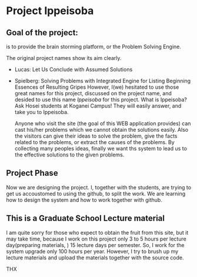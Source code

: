 # Project Ippeisoba

## Goal of the project:
  is to provide the brain storming platform, or the Problem Solving Engine.

  The original project names show its aim clearly.
* Lucas: Let Us Conclude with Assumed Solutions
* Spielberg: Solving Problems with Integrated Engine for Listing Beginning Essences of Resulting Gripes
  However, I(we) hesitated to use those great names for this project, discussed on the project name, and desided to use this name *Ippeisoba* for this project.
  What is Ippeisoba?  Ask Hosei students at Koganei Campus!  They will easily answer, and take you to Ippeisoba.

  Anyone who visit the site (the goal of this WEB application provides) can cast his/her problems which we cannot obtain the solutions easily. Also the visitors can give their ideas to solve the problem, give the facts related to the problems, or extract the causes of the problems.
  By collecting many peoples ideas, finally we want ths system to lead us to the effective solutions to the given problems.

## Project Phase
  Now we are designing the project.
  I, together with the students, are trying to get us accoustomed to using the github, to split the work. We are learning how to design the system and how to work together with github. 

## This is a Graduate School Lecture material
  I am quite sorry for those who expect to obtain the fruit from this site, but it may take time, because I work on this project only 3 to 5 hours per lecture day(preparing materials, ) 15 lecture days per semester.  So, I work for the system upgrade only 100 hours per year.
  However, I try to brush up my lecture materials and upload the materials together with the source code. 

THX

